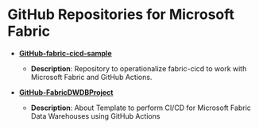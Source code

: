 # GitHub Repositories for Microsoft Fabric

- **[GitHub-fabric-cicd-sample](https://github.com/kevchant/GitHub-fabric-cicd-sample)**
  - **Description**: Repository to operationalize fabric-cicd to work with Microsoft Fabric and GitHub Actions.

- **[GitHub-FabricDWDBProject](https://github.com/kevchant/GitHub-FabricDWDBProject)**
  - **Description**: About Template to perform CI/CD for Microsoft Fabric Data Warehouses using GitHub Actions

